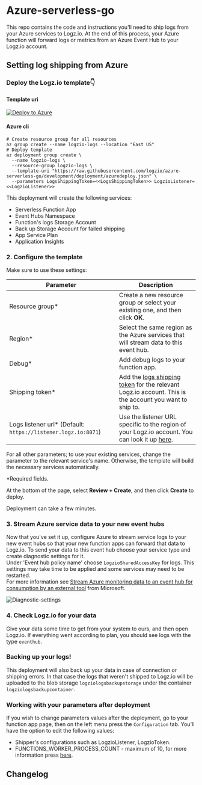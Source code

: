 # Azure-serverless-go

This repo contains the code and instructions you'll need to ship logs from your Azure services to Logz.io.
At the end of this process, your Azure function will forward logs or metrics from an Azure Event Hub to your Logz.io account.

## Setting log shipping from Azure

### Deploy the Logz.io template👇
#### Template uri

[![Deploy to Azure](https://aka.ms/deploytoazurebutton)](https://portal.azure.com/#create/Microsoft.Template/uri/https%3A%2F%2Fraw.githubusercontent.com%2Flogzio%2Fazure-serverless-go%2Fdevelopment%2Fdeployment%2Fazuredeploy.json)

#### Azure cli
```shell
# Create resource group for all resources
az group create --name logzio-logs --location "East US"
# Deploy template
az deployment group create \
  --name logzio-logs \
  --resource-group logzio-logs \
  --template-uri "https://raw.githubusercontent.com/logzio/azure-serverless-go/development/deployment/azuredeploy.json" \
  --parameters LogsShippingToken=<<LogsShippingToken>> LogzioListener=<<LogzioListener>>
```
This deployment will create the following services:
* Serverless Function App
* Event Hubs Namespace
* Function's logs Storage Account
* Back up Storage Account for failed shipping
* App Service Plan
* Application Insights


### 2. Configure the template

Make sure to use these settings:

| Parameter                                                     | Description                                                                                                                                                     |
|---------------------------------------------------------------|-----------------------------------------------------------------------------------------------------------------------------------------------------------------|
| Resource group*                                               | Create a new resource group or select your existing one, and then click **OK**.                                                                                 |
| Region*                                                       | Select the same region as the Azure services that will stream data to this event hub.                                                                           |
| Debug*                                                        | Add debug logs to your function app.                                                                                                                            |
| Shipping token*                                               | Add the [logs shipping token](https://app.logz.io/#/dashboard/settings/general) for the relevant Logz.io account. This is the account you want to ship to.      |
| Logs listener url* (Default: `https://listener.logz.io:8071`) | Use the listener URL specific to the region of your Logz.io account. You can look it up [here](https://docs.logz.io/user-guide/accounts/account-region.html).   |

For all other parameters; to use your existing services, change the parameter to the relevant service's name. Otherwise, the template will build the necessary services automatically.

*Required fields.

At the bottom of the page, select **Review + Create**, and then click **Create** to deploy.

Deployment can take a few minutes.

### 3. Stream Azure service data to your new event hubs

Now that you've set it up, configure Azure to stream service logs to your new event hubs so that your new function apps can forward that data to Logz.io.
To send your data to this event hub choose your service type and create diagnostic settings for it.  
Under 'Event hub policy name' choose `LogzioSharedAccessKey` for logs.
This settings may take time to be applied and some services may need to be restarted.  
For more information see [Stream Azure monitoring data to an event hub for consumption by an external tool](https://docs.microsoft.com/en-us/azure/monitoring-and-diagnostics/monitor-stream-monitoring-data-event-hubs) from Microsoft.

![Diagnostic-settings](img/diagnostic-settings.png)

### 4. Check Logz.io for your data

Give your data some time to get from your system to ours, and then open Logz.io.
If everything went according to plan, you should see logs with the type `eventhub`.

### Backing up your logs!

This deployment will also back up your data in case of connection or shipping errors. In that case the logs that weren't shipped to Logz.io will be uploaded to the blob storage `logziologsbackupstorage` under the container `logziologsbackupcontainer`.

### Working with your parameters after deployment

If you wish to change parameters values after the deployment, go to your function app page, then on the left menu press the `Configuration` tab.
You'll have the option to edit the following values:
* Shipper's configurations such as LogzioListener, LogzioToken.
* FUNCTIONS_WORKER_PROCESS_COUNT - maximum of 10, for more information press [here](https://docs.microsoft.com/en-us/azure/azure-functions/functions-app-settings#functions_worker_process_count).


## Changelog


